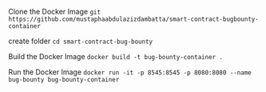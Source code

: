 Clone the Docker Image `git https://github.com/mustaphaabdulazizdambatta/smart-contract-bugbounty-container`

create folder `cd smart-contract-bug-bounty`

Build the Docker Image `docker build -t bug-bounty-container .`

Run the Docker Image `docker run -it -p 8545:8545 -p 8080:8080 --name bug-bounty bug-bounty-container`
